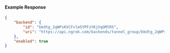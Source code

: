 <!-- Code generated for API Clients. DO NOT EDIT. -->

#### Example Response

```json
{
	"backend": {
		"id": "bkdtg_2qWPsKVCFvlm5YPFzYKjVqOMlR5",
		"uri": "https://api.ngrok.com/backends/tunnel_group/bkdtg_2qWPsKVCFvlm5YPFzYKjVqOMlR5"
	},
	"enabled": true
}
```
